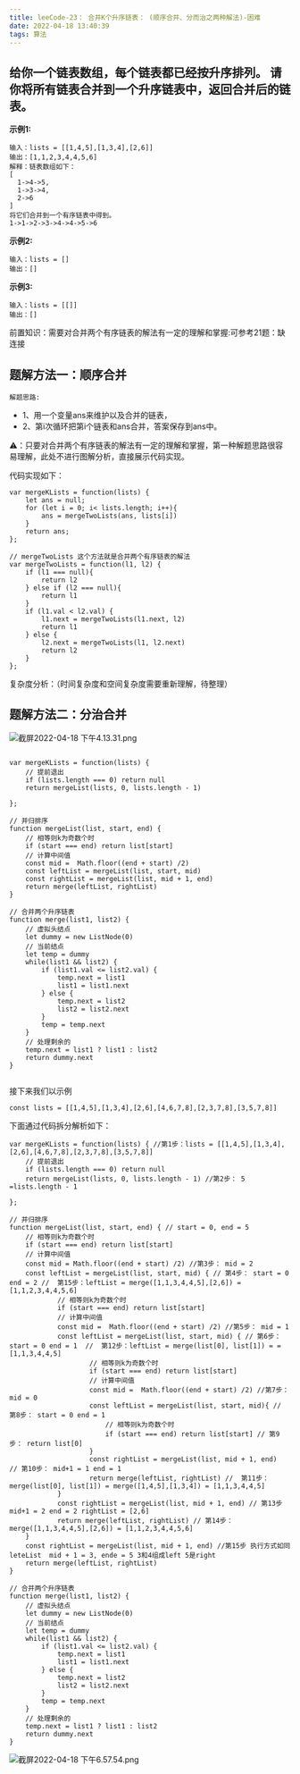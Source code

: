 ```yaml
---
title: leeCode-23： 合并K个升序链表： (顺序合并、分而治之两种解法)-困难
date: 2022-04-18 13:40:39
tags: 算法
---
```



<meta name="referrer" content="no-referrer"/>


## 给你一个链表数组，每个链表都已经按升序排列。 请你将所有链表合并到一个升序链表中，返回合并后的链表。


**示例1:**

```
输入：lists = [[1,4,5],[1,3,4],[2,6]]
输出：[1,1,2,3,4,4,5,6]
解释：链表数组如下：
[
  1->4->5,
  1->3->4,
  2->6
]
将它们合并到一个有序链表中得到。
1->1->2->3->4->4->5->6
```

**示例2:**

```
输入：lists = []
输出：[]
```

**示例3:**

```
输入：lists = [[]]
输出：[]

```


前置知识：需要对合并两个有序链表的解法有一定的理解和掌握:可参考21题：缺连接


## 题解方法一：顺序合并


`解题思路:`
* 1、用一个变量ans来维护以及合并的链表，
* 2、第i次循环把第i个链表和ans合并，答案保存到ans中。

⚠️：只要对合并两个有序链表的解法有一定的理解和掌握，第一种解题思路很容易理解，此处不进行图解分析，直接展示代码实现。

代码实现如下：
```
var mergeKLists = function(lists) {
    let ans = null;
    for (let i = 0; i< lists.length; i++){
        ans = mergeTwoLists(ans, lists[i])
    }
    return ans;
};

// mergeTwoLists 这个方法就是合并两个有序链表的解法
var mergeTwoLists = function(l1, l2) {
    if (l1 === null){
        return l2
    } else if (l2 === null){
        return l1
    }
    if (l1.val < l2.val) {
        l1.next = mergeTwoLists(l1.next, l2)
        return l1
    } else {
        l2.next = mergeTwoLists(l1, l2.next)
        return l2
    }
};

```


复杂度分析：（时间复杂度和空间复杂度需要重新理解，待整理）



## 题解方法二：分治合并



![截屏2022-04-18 下午4.13.31.png](https://upload-images.jianshu.io/upload_images/11846892-97541bc443032697.png?imageMogr2/auto-orient/strip%7CimageView2/2/w/1240)

```

var mergeKLists = function(lists) {
    // 提前退出
    if (lists.length === 0) return null
    return mergeList(lists, 0, lists.length - 1)

};

// 并归排序
function mergeList(list, start, end) {
  	// 相等则k为奇数个时
    if (start === end) return list[start]
  	// 计算中间值
    const mid =  Math.floor((end + start) /2)
    const leftList = mergeList(list, start, mid)
    const rightList = mergeList(list, mid + 1, end)
    return merge(leftList, rightList)
}

// 合并两个升序链表
function merge(list1, list2) {
    // 虚拟头结点
    let dummy = new ListNode(0)
    // 当前结点
    let temp = dummy
    while(list1 && list2) {
        if (list1.val <= list2.val) {
            temp.next = list1
            list1 = list1.next
        } else {
            temp.next = list2
            list2 = list2.next
        }
        temp = temp.next
    }
  	// 处理剩余的
    temp.next = list1 ? list1 : list2
    return dummy.next
}
    
```

接下来我们以示例
```
const lists = [[1,4,5],[1,3,4],[2,6],[4,6,7,8],[2,3,7,8],[3,5,7,8]]
```
下面通过代码拆分解析如下：

```
var mergeKLists = function(lists) { //第1步：lists = [[1,4,5],[1,3,4],[2,6],[4,6,7,8],[2,3,7,8],[3,5,7,8]]
    // 提前退出
    if (lists.length === 0) return null
    return mergeList(lists, 0, lists.length - 1) //第2步： 5 =lists.length - 1

};

// 并归排序
function mergeList(list, start, end) { // start = 0, end = 5
  	// 相等则k为奇数个时
    if (start === end) return list[start]
  	// 计算中间值
    const mid = Math.floor((end + start) /2) //第3步： mid = 2
    const leftList = mergeList(list, start, mid) { // 第4步： start = 0 end = 2 //  第15步：leftList = merge([1,1,3,4,4,5],[2,6]) = [1,1,2,3,4,4,5,6]
            // 相等则k为奇数个时
            if (start === end) return list[start]
            // 计算中间值
            const mid =  Math.floor((end + start) /2) //第5步： mid = 1
            const leftList = mergeList(list, start, mid) { // 第6步： start = 0 end = 1  //  第12步：leftList = merge(list[0], list[1]) = = [1,1,3,4,4,5]
                    // 相等则k为奇数个时
                    if (start === end) return list[start]
                    // 计算中间值
                    const mid =  Math.floor((end + start) /2) //第7步： mid = 0
                    const leftList = mergeList(list, start, mid){ // 第8步： start = 0 end = 1
                        // 相等则k为奇数个时
                        if (start === end) return list[start] // 第9步： return list[0]
                    }
                    const rightList = mergeList(list, mid + 1, end)  // 第10步： mid+1 = 1 end = 1
                    return merge(leftList, rightList) //  第11步：merge(list[0], list[1]) = merge([1,4,5],[1,3,4]) = [1,1,3,4,4,5]
            }
            const rightList = mergeList(list, mid + 1, end) // 第13步 mid+1 = 2 end = 2 rightList = [2,6]
            return merge(leftList, rightList) // 第14步： merge([1,1,3,4,4,5],[2,6]) = [1,1,2,3,4,4,5,6]
    }
    const rightList = mergeList(list, mid + 1, end) //第15步 执行方式如同leteList  mid + 1 = 3, ende = 5 3和4组成left 5是right 
    return merge(leftList, rightList)
}

// 合并两个升序链表
function merge(list1, list2) {
    // 虚拟头结点
    let dummy = new ListNode(0)
    // 当前结点
    let temp = dummy
    while(list1 && list2) {
        if (list1.val <= list2.val) {
            temp.next = list1
            list1 = list1.next
        } else {
            temp.next = list2
            list2 = list2.next
        }
        temp = temp.next
    }
  	// 处理剩余的
    temp.next = list1 ? list1 : list2
    return dummy.next
}

```

![截屏2022-04-18 下午6.57.54.png](https://upload-images.jianshu.io/upload_images/11846892-c78703db4610eb3b.png?imageMogr2/auto-orient/strip%7CimageView2/2/w/1240)